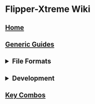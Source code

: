 # Flipper-Xtreme Wiki

<h2><a href="Home">Home</a><ul><a></a></ul><dl></dl><ol></ol></h2>

<h2><a href="Generic-Guides">Generic Guides</a><ul></ul></h2>

<h2><details><summary>File Formats</summary><h5><ul>
  <li><a href="Asset-Packs">Asset Packs</a></li>
  <li><a href="BadUSB">BadUSB</a></li>
  <li><a href="iButton">iButton</a></li>
  <li><a href="Infrared">Infrared</a></li>
  <li><a href="NFC">NFC</a></li>
  <li><a href="RFID">RFID</a></li>
  <li><a href="SubGhz">SubGhz</a></li>
  <li><a href="SubGhz-Remote">SubGhz Remote</a></li>
  <li><a href="SubGhz-Settings">SubGhz Settings</a></li>
</ul></h5></details></h2>

<h2><details><summary>Development</summary><h5><ul>
  <li><a href="App-Manifests">App Manifests</a></li>
  <li><a href="FAPs">FAPs</a></li>
  <li><a href="FBT">FBT</a></li>
  <li><a href="Hardware-Targets">Hardware Targets</a></li>
  <li><a href="How-To-Build">How To Build</a></li>
  <li><a href="OTA-Updates">OTA Updates</a></li>
  <li><a href="Unit-Tests">Unit Tests</a></li>
</ul></h5></details></h2>

<h2><a href="Key-Combos">Key Combos</a><ul></ul></h2>
